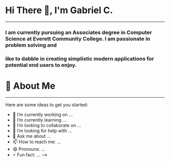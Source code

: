 # Hi There 👋, I'm Gabriel C.

 --- 

 ### I am currently pursuing an Associates degree in Computer Science at Everett Community College. I am passionate in problem solving and <br>
 ### like to dabble in creating simplistic modern applications for potential end users to enjoy.

# 🚀 About Me

 --- 

Here are some ideas to get you started:

- 🔭 I’m currently working on ...
- 🌱 I’m currently learning ...
- 👯 I’m looking to collaborate on ...
- 🤔 I’m looking for help with ...
- 💬 Ask me about ...
- 📫 How to reach me: ...
- 😄 Pronouns: ...
- ⚡ Fun fact: ...
-->
